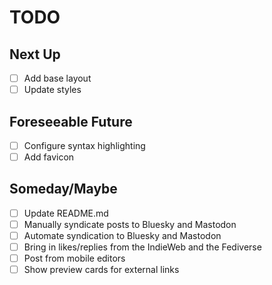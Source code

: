 # TODO

## Next Up
- [ ] Add base layout
- [ ] Update styles

## Foreseeable Future
 - [ ] Configure syntax highlighting
 - [ ] Add favicon

## Someday/Maybe

- [ ] Update README.md
- [ ] Manually syndicate posts to Bluesky and Mastodon
- [ ] Automate syndication to Bluesky and Mastodon
- [ ] Bring in likes/replies from the IndieWeb and the Fediverse
- [ ] Post from mobile editors
- [ ] Show preview cards for external links

